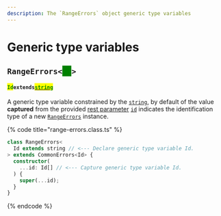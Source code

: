 ```yaml
---
description: The `RangeErrors` object generic type variables
---
```


# Generic type variables

## `RangeErrors<`<mark style="color:green;background-color:green;">`Id`</mark>`>` <a href="#wrap-opening" id="wrap-opening"></a>

#### <mark style="color:green;">`Id`</mark>`extends`[<mark style="color:green;">`string`</mark>](https://www.typescriptlang.org/docs/handbook/basic-types.html#string)

​A generic type variable constrained by the [`string`](https://developer.mozilla.org/en-US/docs/Web/JavaScript/Reference/Global\_Objects/String), by default of the value **captured** from the provided [rest parameter](https://developer.mozilla.org/en-US/docs/Web/JavaScript/Reference/Functions/rest\_parameters) [`id`](constructor.md#...id-id) indicates the identification type of a new [`RangeErrors`](broken-reference) instance.

{% code title="range-errors.class.ts" %}
```typescript
class RangeErrors<
  Id extends string // <--- Declare generic type variable Id.
> extends CommonErrors<Id> {
  constructor(
    ...id: Id[] // <--- Capture generic type variable Id.
  ) {
    super(...id);
  }
}
```
{% endcode %}
